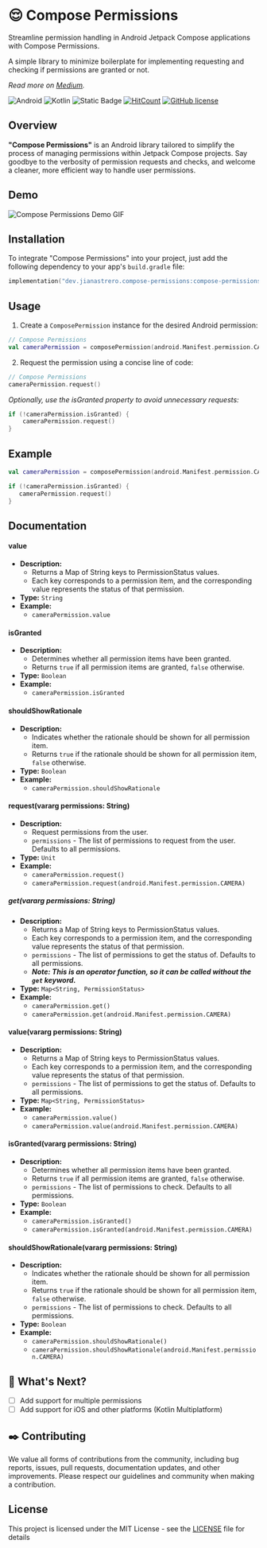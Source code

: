 # 😌 Compose Permissions

Streamline permission handling in Android Jetpack Compose applications with Compose Permissions.

A simple library to minimize boilerplate for implementing requesting and checking if permissions are granted or
not.

_Read more on [Medium](https://medium.com/@jianastrero/streamline-permission-handling-in-android-jetpack-compose-applications-with-compose-permissions-560b3b58fb70)._

![Android](https://img.shields.io/badge/Android-3DDC84?style=for-the-badge&logo=android&logoColor=white)
![Kotlin](https://img.shields.io/badge/kotlin-%237F52FF.svg?style=for-the-badge&logo=kotlin&logoColor=white)
![Static Badge](https://img.shields.io/badge/Jetpack_Compose-37bf6e?style=for-the-badge&logo=data%3Aimage%2Fpng%3Bbase64%2CiVBORw0KGgoAAAANSUhEUgAAAA0AAAAOCAYAAAD0f5bSAAAABHNCSVQICAgIfAhkiAAAAAFzUkdCAK7OHOkAAAAEZ0FNQQAAsY8L%2FGEFAAAACXBIWXMAAA7DAAAOwwHHb6hkAAAAX3pUWHRSYXcgcHJvZmlsZSB0eXBlIEFQUDEAAAiZ40pPzUstykxWKCjKT8vMSeVSAANjEy4TSxNLo0QDAwMLAwgwNDAwNgSSRkC2OVQo0QAFmJibpQGhuVmymSmIzwUAT7oVaBst2IwAAAFlSURBVChTY6AbYITScGD%2FtEfk37fvrQyMjBH%2FGRhmMTP%2Fbj2o2PgBKg0GcE32%2B%2BtZ%2FsmxZjD8%2B98E1CAIFWYAanzDyMjYwKT0a%2BZBxsY%2FIDEmsAwQfPjweS9QxWQgFvz74QvD76dvGP5%2B%2FMLA%2BO%2B%2FCFBsyv8dJvuhShmYoTTDx5ucM78%2F%2BMjMzfufIVDGgyFbMZGB7TcTw53bTxmYzwUyMN03kHiwr70FpBZuE8gh7448ZeBf%2B53BV8KNgZuZi8FPwp1B%2B4kHA8MrIagaCEDSBAEYIYMFoGpiZmE4fvwow%2BzpExk%2Bf%2FnKsOngLYar9z4yMDKzQxVAANxgDn3Hi8BQ02P495fh35c3DBKKVgzy5tkMLFwKQGEWkOv37qvhcQGphdv047eIKcO%2Ff8X%2FmZjfM%2FGJM7CKGjKwcquANLxhYPiXIXxxmztUKSbgNXUW5tB3mqgcMe2TY%2BuXyW71H1BDgY6AgQEAC35v3JCnE5EAAAAASUVORK5CYII%3D)
[![HitCount](http://hits.dwyl.com/jianastrero/compose-permissions.svg)](http://hits.dwyl.com/jianastrero/compose-permissions)
[![GitHub license](https://img.shields.io/github/license/jianastrero/compose-permissions.svg)](LICENSE)

## Overview

**"Compose Permissions"** is an Android library tailored to simplify the process of managing permissions within Jetpack Compose projects. Say goodbye to the verbosity of permission requests and checks, and welcome a cleaner, more efficient way to handle user permissions.

## Demo

![Compose Permissions Demo GIF](assets/demo.gif)

## Installation

To integrate "Compose Permissions" into your project, just add the following dependency to your app's `build.gradle` file:

```kotlin
implementation("dev.jianastrero.compose-permissions:compose-permissions:1.0.0")
```

## Usage

1. Create a `ComposePermission` instance for the desired Android permission:

```kotlin
// Compose Permissions
val cameraPermission = composePermission(android.Manifest.permission.CAMERA)
```

2. Request the permission using a concise line of code:

```kotlin
// Compose Permissions
cameraPermission.request()
```

_Optionally, use the isGranted property to avoid unnecessary requests:_

```kotlin
if (!cameraPermission.isGranted) {
    cameraPermission.request()
}
```

## Example

```kotlin
val cameraPermission = composePermission(android.Manifest.permission.CAMERA)

if (!cameraPermission.isGranted) {
   cameraPermission.request()
}
```

## Documentation

#### value

- **Description:**
  - Returns a Map of String keys to PermissionStatus values.
  - Each key corresponds to a permission item, and the corresponding value represents the status of that permission.
- **Type:** `String`
- **Example:**
  - `cameraPermission.value`

#### isGranted

- **Description:**
  - Determines whether all permission items have been granted.
  - Returns `true` if all permission items are granted, `false` otherwise.
- **Type:** `Boolean`
- **Example:**
  - `cameraPermission.isGranted`

#### shouldShowRationale

- **Description:**
  - Indicates whether the rationale should be shown for all permission item.
  - Returns `true` if the rationale should be shown for all permission item, `false` otherwise.
- **Type:** `Boolean`
- **Example:**
  - `cameraPermission.shouldShowRationale`

#### request(vararg permissions: String)

- **Description:**
  - Request permissions from the user.
  - `permissions` - The list of permissions to request from the user. Defaults to all permissions.
- **Type:** `Unit`
- **Example:**
  - `cameraPermission.request()`
  - `cameraPermission.request(android.Manifest.permission.CAMERA)`

##### get(vararg permissions: String)

- **Description:**
  - Returns a Map of String keys to PermissionStatus values.
  - Each key corresponds to a permission item, and the corresponding value represents the status of that permission.
  - `permissions` - The list of permissions to get the status of. Defaults to all permissions.
  - **_Note: This is an operator function, so it can be called without the `get` keyword._**
- **Type:** `Map<String, PermissionStatus>`
- **Example:**
  - `cameraPermission.get()`
  - `cameraPermission.get(android.Manifest.permission.CAMERA)`

#### value(vararg permissions: String)

- **Description:**
  - Returns a Map of String keys to PermissionStatus values.
  - Each key corresponds to a permission item, and the corresponding value represents the status of that permission.
  - `permissions` - The list of permissions to get the status of. Defaults to all permissions.
- **Type:** `Map<String, PermissionStatus>`
- **Example:**
  - `cameraPermission.value()`
  - `cameraPermission.value(android.Manifest.permission.CAMERA)`

#### isGranted(vararg permissions: String)

- **Description:**
  - Determines whether all permission items have been granted.
  - Returns `true` if all permission items are granted, `false` otherwise.
  - `permissions` - The list of permissions to check. Defaults to all permissions.
- **Type:** `Boolean`
- **Example:**
  - `cameraPermission.isGranted()`
  - `cameraPermission.isGranted(android.Manifest.permission.CAMERA)`

#### shouldShowRationale(vararg permissions: String)

- **Description:**
  - Indicates whether the rationale should be shown for all permission item.
  - Returns `true` if the rationale should be shown for all permission item, `false` otherwise.
  - `permissions` - The list of permissions to check. Defaults to all permissions.
- **Type:** `Boolean`
- **Example:**
  - `cameraPermission.shouldShowRationale()`
  - `cameraPermission.shouldShowRationale(android.Manifest.permission.CAMERA)`

## 🚀 What's Next?

- [ ]  Add support for multiple permissions
- [ ]  Add support for iOS and other platforms (Kotlin Multiplatform)

## ✒️ Contributing

We value all forms of contributions from the community, including bug reports, issues, pull requests, documentation updates, and other improvements. Please respect our guidelines and community when making a contribution.

## License

This project is licensed under the MIT License - see the [LICENSE](LICENSE) file for details
